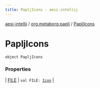 ```yaml
---
title: PapljIcons - aesi-intellij
---
```


[aesi-intellij](../../index.html) / [org.metaborg.paplj](../index.html) / [PapljIcons](.)

# PapljIcons

`object PapljIcons`

### Properties

| [FILE](-f-i-l-e.html) | `val FILE: `[`Icon`](http://docs.oracle.com/javase/6/docs/api/javax/swing/Icon.html) |

